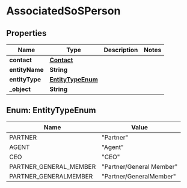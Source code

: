 

# AssociatedSoSPerson


## Properties

| Name | Type | Description | Notes |
|------------ | ------------- | ------------- | -------------|
|**contact** | [**Contact**](Contact.md) |  |  |
|**entityName** | **String** |  |  |
|**entityType** | [**EntityTypeEnum**](#EntityTypeEnum) |  |  |
|**_object** | **String** |  |  |



## Enum: EntityTypeEnum

| Name | Value |
|---- | -----|
| PARTNER | &quot;Partner&quot; |
| AGENT | &quot;Agent&quot; |
| CEO | &quot;CEO&quot; |
| PARTNER_GENERAL_MEMBER | &quot;Partner/General Member&quot; |
| PARTNER_GENERALMEMBER | &quot;Partner/GeneralMember&quot; |



